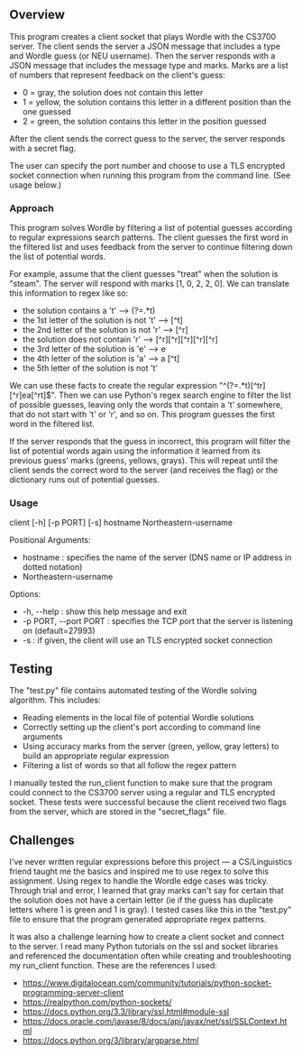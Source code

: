 ## Overview

This program creates a client socket that plays Wordle with the CS3700 server. The client sends 
the server a JSON message that includes a type and Wordle guess (or NEU username). Then the 
server responds with a JSON message that includes the message type and marks. Marks are a list
of numbers that represent feedback on the client's guess:

- 0 = gray, the solution does not contain this letter
- 1 = yellow, the solution contains this letter in a different position than the one guessed
- 2 = green, the solution contains this letter in the position guessed

After the client sends the correct guess to the server, the server responds with a secret flag.

The user can specify the port number and choose to use a TLS encrypted socket connection when
running this program from the command line. (See usage below.)

### Approach

This program solves Wordle by filtering a list of potential guesses according to regular
expressions search patterns. The client guesses the first word in the filtered list and
uses feedback from the server to continue filtering down the list of potential words.

For example, assume that the client guesses "treat" when the solution is "steam". The server
will respond with marks [1, 0, 2, 2, 0]. We can translate this information to regex like so:
- the solution contains a 't' —> (?=.*t)
- the 1st letter of the solution is not 't' —> [^t]
- the 2nd letter of the solution is not 'r' —> [^r]
- the solution does not contain 'r' —> [^r][^r][^r][^r][^r]
- the 3rd letter of the solution is 'e' —> e
- the 4th letter of the solution is 'a' —> a [^t]
- the 5th letter of the solution is not 't'

We can use these facts to create the regular expression "^(?=.*t)[^tr][^r]ea[^rt]$". Then we
can use Python's regex search engine to filter the list of possible guesses, leaving only the
words that contain a 't' somewhere, that do not start with 't' or 'r', and so on. This program
guesses the first word in the filtered list.

If the server responds that the guess in incorrect, this program will filter the list of potential
words again using the information it learned from its previous guess' marks (greens, yellows,
grays). This will repeat until the client sends the correct word to the server (and receives the
flag) or the dictionary runs out of potential guesses.


### Usage

client [-h] [-p PORT] [-s] hostname Northeastern-username

Positional Arguments:
- hostname : specifies the name of the server (DNS name or IP address in dotted notation)
- Northeastern-username

Options:
- -h, --help : show this help message and exit
- -p PORT, --port PORT : specifies the TCP port that the server is listening on (default=27993)
- -s : if given, the client will use an TLS encrypted socket connection


## Testing

The "test.py" file contains automated testing of the Wordle solving algorithm.
This includes:
- Reading elements in the local file of potential Wordle solutions
- Correctly setting up the client's port according to command line arguments
- Using accuracy marks from the server (green, yellow, gray letters) to build an appropriate
  regular expression
- Filtering a list of words so that all follow the regex pattern

I manually tested the run_client function to make sure that the program could connect to the
CS3700 server using a regular and TLS encrypted socket. These tests were successful because
the client received two flags from the server, which are stored in the "secret_flags" file.


## Challenges

I've never written regular expressions before this project — a CS/Linguistics friend taught 
me the basics and inspired me to use regex to solve this assignment. Using regex to handle
the Wordle edge cases was tricky. Through trial and error, I learned that gray marks can't 
say for certain that the solution does not have a certain letter (ie if the guess has duplicate
letters where 1 is green and 1 is gray). I tested cases like this in the "test.py" file to
ensure that the program generated appropriate regex patterns.

It was also a challenge learning how to create a client socket and connect to the server. I read
many Python tutorials on the ssl and socket libraries and referenced the documentation often
while creating and troubleshooting my run_client function. These are the references I used:
- https://www.digitalocean.com/community/tutorials/python-socket-programming-server-client
- https://realpython.com/python-sockets/
- https://docs.python.org/3.3/library/ssl.html#module-ssl
- https://docs.oracle.com/javase/8/docs/api/javax/net/ssl/SSLContext.html
- https://docs.python.org/3/library/argparse.html
